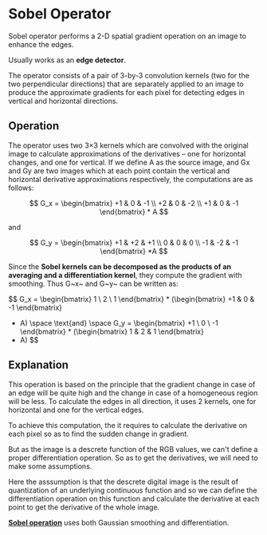 # Sobel Operator

Sobel operator performs a 2-D spatial gradient operation on an image to enhance the edges.

Usually works as an **edge detector**.

The operator consists of a pair of 3-by-3 convolution kernels (two for the two perpendicular directions) that are separately applied to an image to produce the approximate gradients for each pixel for detecting edges in vertical and horizontal directions.

## Operation

The operator uses two 3×3 kernels which are convolved with the original image to calculate approximations of the derivatives – one for horizontal changes, and one for vertical. If we define A as the source image, and Gx and Gy are two images which at each point contain the vertical and horizontal derivative approximations respectively, the computations are as follows:

$$
G_x = 
\begin{bmatrix} 
+1 & 0 & -1 \\
+2 & 0 & -2 \\
+1 & 0 & -1
\end{bmatrix} * A
$$

and 

$$
G_y = 
\begin{bmatrix}
+1 & +2 & +1 \\
0 & 0 & 0 \\
-1 & -2 & -1
\end{bmatrix} *A
$$

Since the **Sobel kernels can be decomposed as the products of an averaging and a differentiation kernel**, they compute the gradient with smoothing. Thus G~x~ and G~y~ can be written as: 

$$
G_x = 
\begin{bmatrix}
1 \\
2 \\
1
\end{bmatrix} * 
(\begin{bmatrix}
+1 & 0 & -1
\end{bmatrix}
 * A) \space 
\text{and} \space  G_y = 
\begin{bmatrix}
+1 \\
0 \\
-1 
\end{bmatrix} *
(\begin{bmatrix}
1 & 2 & 1
\end{bmatrix}
 * A)
$$

## Explanation

This operation is based on the principle that the gradient change in case of an edge will be quite high and the change in case of a homogeneous region will be less. To calculate the edges in all direction, it uses 2 kernels, one for horizontal and one for the vertical edges.

To achieve this computation, the it requires to calculate the derivative on each pixel so as to find the sudden change in gradient.

But as the image is a descrete function of the RGB values, we can't define a proper differentiation operation. So as to get the derivatives, we will need to make some assumptions. 

Here the asssumption is that the descrete digital image is the result of quantization of an underlying continuous function and so we can define the differentiation operation on this function and calculate the derivative at each point to get the derivative of the whole image.

[**Sobel operation**](https://en.wikipedia.org/wiki/Sobel_operator) uses both Gaussian smoothing and differentiation.
